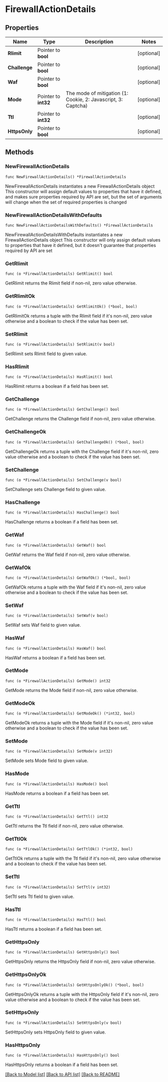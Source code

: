 # FirewallActionDetails

## Properties

Name | Type | Description | Notes
------------ | ------------- | ------------- | -------------
**Rlimit** | Pointer to **bool** |  | [optional] 
**Challenge** | Pointer to **bool** |  | [optional] 
**Waf** | Pointer to **bool** |  | [optional] 
**Mode** | Pointer to **int32** | The mode of mitigation (1: Cookie, 2: Javascript, 3: Captcha) | [optional] 
**Ttl** | Pointer to **int32** |  | [optional] 
**HttpsOnly** | Pointer to **bool** |  | [optional] 

## Methods

### NewFirewallActionDetails

`func NewFirewallActionDetails() *FirewallActionDetails`

NewFirewallActionDetails instantiates a new FirewallActionDetails object
This constructor will assign default values to properties that have it defined,
and makes sure properties required by API are set, but the set of arguments
will change when the set of required properties is changed

### NewFirewallActionDetailsWithDefaults

`func NewFirewallActionDetailsWithDefaults() *FirewallActionDetails`

NewFirewallActionDetailsWithDefaults instantiates a new FirewallActionDetails object
This constructor will only assign default values to properties that have it defined,
but it doesn't guarantee that properties required by API are set

### GetRlimit

`func (o *FirewallActionDetails) GetRlimit() bool`

GetRlimit returns the Rlimit field if non-nil, zero value otherwise.

### GetRlimitOk

`func (o *FirewallActionDetails) GetRlimitOk() (*bool, bool)`

GetRlimitOk returns a tuple with the Rlimit field if it's non-nil, zero value otherwise
and a boolean to check if the value has been set.

### SetRlimit

`func (o *FirewallActionDetails) SetRlimit(v bool)`

SetRlimit sets Rlimit field to given value.

### HasRlimit

`func (o *FirewallActionDetails) HasRlimit() bool`

HasRlimit returns a boolean if a field has been set.

### GetChallenge

`func (o *FirewallActionDetails) GetChallenge() bool`

GetChallenge returns the Challenge field if non-nil, zero value otherwise.

### GetChallengeOk

`func (o *FirewallActionDetails) GetChallengeOk() (*bool, bool)`

GetChallengeOk returns a tuple with the Challenge field if it's non-nil, zero value otherwise
and a boolean to check if the value has been set.

### SetChallenge

`func (o *FirewallActionDetails) SetChallenge(v bool)`

SetChallenge sets Challenge field to given value.

### HasChallenge

`func (o *FirewallActionDetails) HasChallenge() bool`

HasChallenge returns a boolean if a field has been set.

### GetWaf

`func (o *FirewallActionDetails) GetWaf() bool`

GetWaf returns the Waf field if non-nil, zero value otherwise.

### GetWafOk

`func (o *FirewallActionDetails) GetWafOk() (*bool, bool)`

GetWafOk returns a tuple with the Waf field if it's non-nil, zero value otherwise
and a boolean to check if the value has been set.

### SetWaf

`func (o *FirewallActionDetails) SetWaf(v bool)`

SetWaf sets Waf field to given value.

### HasWaf

`func (o *FirewallActionDetails) HasWaf() bool`

HasWaf returns a boolean if a field has been set.

### GetMode

`func (o *FirewallActionDetails) GetMode() int32`

GetMode returns the Mode field if non-nil, zero value otherwise.

### GetModeOk

`func (o *FirewallActionDetails) GetModeOk() (*int32, bool)`

GetModeOk returns a tuple with the Mode field if it's non-nil, zero value otherwise
and a boolean to check if the value has been set.

### SetMode

`func (o *FirewallActionDetails) SetMode(v int32)`

SetMode sets Mode field to given value.

### HasMode

`func (o *FirewallActionDetails) HasMode() bool`

HasMode returns a boolean if a field has been set.

### GetTtl

`func (o *FirewallActionDetails) GetTtl() int32`

GetTtl returns the Ttl field if non-nil, zero value otherwise.

### GetTtlOk

`func (o *FirewallActionDetails) GetTtlOk() (*int32, bool)`

GetTtlOk returns a tuple with the Ttl field if it's non-nil, zero value otherwise
and a boolean to check if the value has been set.

### SetTtl

`func (o *FirewallActionDetails) SetTtl(v int32)`

SetTtl sets Ttl field to given value.

### HasTtl

`func (o *FirewallActionDetails) HasTtl() bool`

HasTtl returns a boolean if a field has been set.

### GetHttpsOnly

`func (o *FirewallActionDetails) GetHttpsOnly() bool`

GetHttpsOnly returns the HttpsOnly field if non-nil, zero value otherwise.

### GetHttpsOnlyOk

`func (o *FirewallActionDetails) GetHttpsOnlyOk() (*bool, bool)`

GetHttpsOnlyOk returns a tuple with the HttpsOnly field if it's non-nil, zero value otherwise
and a boolean to check if the value has been set.

### SetHttpsOnly

`func (o *FirewallActionDetails) SetHttpsOnly(v bool)`

SetHttpsOnly sets HttpsOnly field to given value.

### HasHttpsOnly

`func (o *FirewallActionDetails) HasHttpsOnly() bool`

HasHttpsOnly returns a boolean if a field has been set.


[[Back to Model list]](../README.md#documentation-for-models) [[Back to API list]](../README.md#documentation-for-api-endpoints) [[Back to README]](../README.md)


